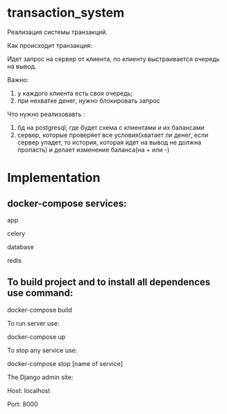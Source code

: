 # transaction_system

Реализация системы транзакций.

Как происходит транзакция:

Идет запрос на сервер от клиента, по клиенту выстраивается очередь на вывод.

Важно:

1) у каждого клиента есть своя очередь; 
2) при нехватке денег, нужно блокировать запрос

Что нужно реализовавть : 
1) бд на postgresql, где будет схема с клиентами и их балансами
2) сервер, которые проверяет все условия(хватает ли денег, если сервер упадет, то история, которая идет на вывод не должна пропасть) и делает изменение баланса(на + или -)

# Implementation

## docker-compose services:

app

celery

database

redis


## To build project and to install all dependences use command:

docker-compose build

To run server use:

docker-compose up

To stop any service use:

docker-compose stop [name of service]

The Django admin site:

Host: localhost

Port: 8000
